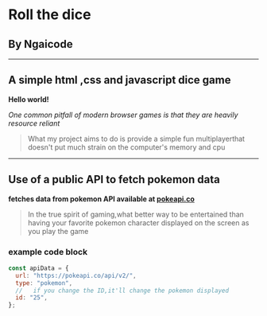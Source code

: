 # Roll the dice

## By Ngaicode

---

## A simple html ,css and javascript dice game

**Hello world!**

_One common pitfall of modern browser games is that they are heavily resource reliant_

> What my project aims to do is provide a simple fun multiplayerthat doesn't put much strain on the computer's memory and cpu

---

## Use of a public API to fetch pokemon data

**fetches data from pokemon API available at [pokeapi.co](https://pokeapi.co/)**

> In the true spirit of gaming,what better way to be entertained than having your favorite pokemon character displayed on the screen as you play the game

### example code block

```js
const apiData = {
  url: "https://pokeapi.co/api/v2/",
  type: "pokemon",
  //   if you change the ID,it'll change the pokemon displayed
  id: "25",
};
```
